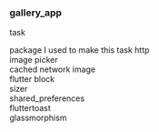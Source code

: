 ### gallery_app
 task
 
 package I used to make this task
 http <br>
 image picker<br>
 cached network image<br>
 flutter block <br>
 sizer <br>
 shared_preferences<br>
 fluttertoast<br>
 glassmorphism <br>
 
 
